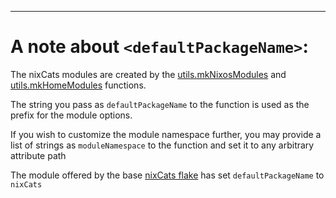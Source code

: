 
---

# A note about `<defaultPackageName>`:

The nixCats modules are created by the
[utils.mkNixosModules](./nixCats_utils.html#function-library-nixCats.utils.mkNixosModules)
and 
[utils.mkHomeModules](./nixCats_utils.html#function-library-nixCats.utils.mkHomeModules)
functions.

The string you pass as `defaultPackageName` to the function is used as the prefix for the module options.

If you wish to customize the module namespace further,
you may provide a list of strings as `moduleNamespace` to the function and set it to any arbitrary attribute path

The module offered by the base [nixCats flake](https://github.com/BirdeeHub/nixCats-nvim/blob/main/flake.nix) has set `defaultPackageName` to `nixCats`
